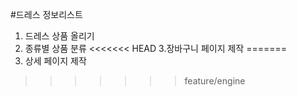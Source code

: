 #드레스 정보리스트
1. 드레스 상품 올리기
2. 종류별 상품 분류
<<<<<<< HEAD
3.장바구니 페이지 제작
=======
3. 상세 페이지 제작
>>>>>>> feature/engine
